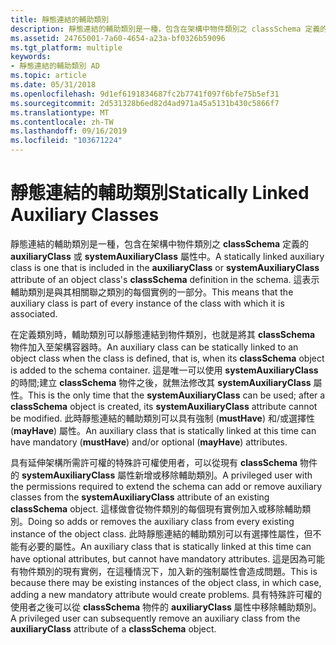 ```yaml
---
title: 靜態連結的輔助類別
description: 靜態連結的輔助類別是一種，包含在架構中物件類別之 classSchema 定義的 auxiliaryClass 或 systemAuxiliaryClass 屬性中。
ms.assetid: 24765001-7a60-4654-a23a-bf0326b59096
ms.tgt_platform: multiple
keywords:
- 靜態連結的輔助類別 AD
ms.topic: article
ms.date: 05/31/2018
ms.openlocfilehash: 9d1ef6191834687fc2b7741f097f6bfe75b5ef31
ms.sourcegitcommit: 2d531328b6ed82d4ad971a45a5131b430c5866f7
ms.translationtype: MT
ms.contentlocale: zh-TW
ms.lasthandoff: 09/16/2019
ms.locfileid: "103671224"
---
```

# <a name="statically-linked-auxiliary-classes"></a><span data-ttu-id="38a02-104">靜態連結的輔助類別</span><span class="sxs-lookup"><span data-stu-id="38a02-104">Statically Linked Auxiliary Classes</span></span>

<span data-ttu-id="38a02-105">靜態連結的輔助類別是一種，包含在架構中物件類別之 **classSchema** 定義的 **auxiliaryClass** 或 **systemAuxiliaryClass** 屬性中。</span><span class="sxs-lookup"><span data-stu-id="38a02-105">A statically linked auxiliary class is one that is included in the **auxiliaryClass** or **systemAuxiliaryClass** attribute of an object class's **classSchema** definition in the schema.</span></span> <span data-ttu-id="38a02-106">這表示輔助類別是與其相關聯之類別的每個實例的一部分。</span><span class="sxs-lookup"><span data-stu-id="38a02-106">This means that the auxiliary class is part of every instance of the class with which it is associated.</span></span>

<span data-ttu-id="38a02-107">在定義類別時，輔助類別可以靜態連結到物件類別，也就是將其 **classSchema** 物件加入至架構容器時。</span><span class="sxs-lookup"><span data-stu-id="38a02-107">An auxiliary class can be statically linked to an object class when the class is defined, that is, when its **classSchema** object is added to the schema container.</span></span> <span data-ttu-id="38a02-108">這是唯一可以使用 **systemAuxiliaryClass** 的時間;建立 **classSchema** 物件之後，就無法修改其 **systemAuxiliaryClass** 屬性。</span><span class="sxs-lookup"><span data-stu-id="38a02-108">This is the only time that the **systemAuxiliaryClass** can be used; after a **classSchema** object is created, its **systemAuxiliaryClass** attribute cannot be modified.</span></span> <span data-ttu-id="38a02-109">此時靜態連結的輔助類別可以具有強制 (**mustHave**) 和/或選擇性 (**mayHave**) 屬性。</span><span class="sxs-lookup"><span data-stu-id="38a02-109">An auxiliary class that is statically linked at this time can have mandatory (**mustHave**) and/or optional (**mayHave**) attributes.</span></span>

<span data-ttu-id="38a02-110">具有延伸架構所需許可權的特殊許可權使用者，可以從現有 **classSchema** 物件的 **systemAuxiliaryClass** 屬性新增或移除輔助類別。</span><span class="sxs-lookup"><span data-stu-id="38a02-110">A privileged user with the permissions required to extend the schema can add or remove auxiliary classes from the **systemAuxiliaryClass** attribute of an existing **classSchema** object.</span></span> <span data-ttu-id="38a02-111">這樣做會從物件類別的每個現有實例加入或移除輔助類別。</span><span class="sxs-lookup"><span data-stu-id="38a02-111">Doing so adds or removes the auxiliary class from every existing instance of the object class.</span></span> <span data-ttu-id="38a02-112">此時靜態連結的輔助類別可以有選擇性屬性，但不能有必要的屬性。</span><span class="sxs-lookup"><span data-stu-id="38a02-112">An auxiliary class that is statically linked at this time can have optional attributes, but cannot have mandatory attributes.</span></span> <span data-ttu-id="38a02-113">這是因為可能有物件類別的現有實例，在這種情況下，加入新的強制屬性會造成問題。</span><span class="sxs-lookup"><span data-stu-id="38a02-113">This is because there may be existing instances of the object class, in which case, adding a new mandatory attribute would create problems.</span></span> <span data-ttu-id="38a02-114">具有特殊許可權的使用者之後可以從 **classSchema** 物件的 **auxiliaryClass** 屬性中移除輔助類別。</span><span class="sxs-lookup"><span data-stu-id="38a02-114">A privileged user can subsequently remove an auxiliary class from the **auxiliaryClass** attribute of a **classSchema** object.</span></span>

 

 




